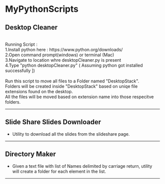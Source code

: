 # MyPythonScripts


<h2>Desktop Cleaner</h2> 
</br>
Running Script : 
</br>
1.Install python here : https://www.python.org/downloads/ <br>
2.Open command prompt(windows) or terminal (Mac)<br>
3.Navigate to location whre desktopCleaner.py is present <br>
4.Type "python desktopCleaner.py" ( Assuming python got installed successfully ]) <br>

</br>
Run this script to move all files to a Folder named "DesktopStack".
</br>
Folders will be created inside "DesktopStack" based on uniqe file extensions found on the desktop.
</br>
All the files will be moved based on extension name into those respecitve folders.
</br>
<hr>

<h2> Slide Share Slides Downloader </h2>
<ul>
<li> Utility to download all the slides from the slideshare page. </li>
</ul>
<hr>
<h2>Directory Maker</h2>
<ul>
<li> Given a text file with list of Names delimited by carriage return, utility will create a folder for each element in the list. </li>
</ul>

<hr>
